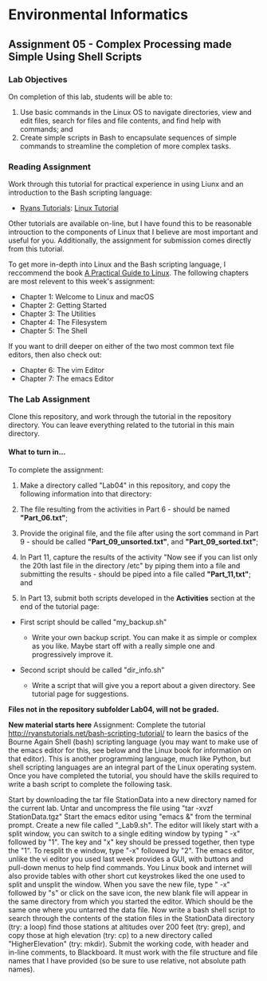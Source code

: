 # Environmental Informatics

## Assignment 05 - Complex Processing made Simple Using Shell Scripts

### Lab Objectives

On completion of this lab, students will be able to:
1. Use basic commands in the Linux OS to navigate directories, view and edit files, search for files and file contents, and find help with commands; and
2. Create simple scripts in Bash to encapsulate sequences of simple commands to streamline the completion of more complex tasks.

### Reading Assignment

Work through this tutorial for practical experience in using Liunx and an introduction to the Bash scripting language:

- [Ryans Tutorials](https://ryanstutorials.net/): [Linux Tutorial](https://ryanstutorials.net/linuxtutorial/)

Other tutorials are available on-line, but I have found this to be reasonable introuction to the components of Linux that I believe are most important and useful for you.  Additionally, the assignment for submission comes directly from this tutorial.
  
To get more in-depth into Linux and the Bash scripting language, I reccommend the book [A Practical Guide to Linux](https://learning.oreilly.com/library/view/practical-guide-to/9780134774626/).  The following chapters are most relevent to this week's assignment:

- Chapter 1: Welcome to Linux and macOS
- Chapter 2: Getting Started
- Chapter 3: The Utilities
- Chapter 4: The Filesystem
- Chapter 5: The Shell

If you want to drill deeper on either of the two most common text file editors, then also check out:

- Chapter 6: The vim Editor
- Chapter 7: The emacs Editor

### The Lab Assignment

Clone this repository, and work through the tutorial in the repository directory.  You can leave everything related to the tutorial in this main directory.
      
#### What to turn in...

To complete the assignment:

1. Make a directory called "Lab04" in this repository, and copy the following information into that directory:

2. The file resulting from the activities in Part 6 - should be named **"Part_06.txt"**;

3. Provide the original file, and the file after using the sort command in Part 9 - should be called **"Part_09_unsorted.txt"**, and **"Part_09_sorted.txt"**;

4. In Part 11, capture the results of the activity "Now see if you can list only the 20th last file in the directory /etc" by piping them into a file and submitting the results - should be piped into a file called **"Part_11,txt"**; and

5. In Part 13, submit both scripts developed in the **Activities** section at the end of the tutorial page:

  - First script should be called "my_backup.sh"
    - Write your own backup script. You can make it as simple or complex as you like. Maybe start off with a really simple one and progressively improve it.
    
  - Second script should be called "dir_info.sh"
    - Write a script that will give you a report about a given directory.  See tutorial page for suggestions.
    
**Files not in the repository subfolder Lab04, will not be graded.**

**New material starts here**
Assignment: Complete the tutorial http://ryanstutorials.net/bash-scripting-tutorial/ to learn the basics of the Bourne Again Shell (bash) scripting language (you may want to make use of the emacs editor for this, see below and the Linux book for information on that editor).   This is another programming language, much like Python, but shell scripting languages are an integral part of the Linux operating system. Once you have completed the tutorial, you should have the skills required to write a bash script to complete the following task.

Start by downloading the tar file StationData into a new directory named for the current lab.
Untar and uncompress the file using "tar -xvzf StationData.tgz"
Start the emacs editor using "emacs &" from the terminal prompt.
Create a new file called "<username>_Lab9.sh".
The editor will likely start with a split window, you can switch to a single editing window by typing "<CTRL>   -x" followed by "1".  The   key <CTRL> and "x" key should be pressed together, then type the "1".  To resplit th   e window, type "<CTRL>-x" followed by "2".
The emacs editor, unlike the vi editor you used last week provides a GUI, with buttons and pull-down menus to help find commands.  You Linux book and internet will also provide tables with other short cut keystrokes liked the one used to split and unsplit the window.
When you save the new file, type " <CTRL>   -x" followed by "s" or click on the save icon, the new blank file will appear in the same directory from which you started the editor.  Which should be the same one where you untarred the   data file.
Now write a bash shell script to search through the contents of the station files in the StationData directory (try: a loop) find those stations at altitudes over 200 feet (try: grep), and copy those at high elevation (try: cp) to a new directory called "HigherElevation" (try: mkdir).
Submit the working code, with header and in-line comments, to Blackboard.  It must work with the file structure and file names that I have provided (so be sure to use relative, not absolute path names).
